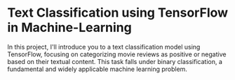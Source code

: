 # Text Classification using TensorFlow in Machine-Learning

In this project, I'll introduce you to a text classification model using TensorFlow, focusing on categorizing movie reviews as positive or negative based on their textual content. This task falls under binary classification, a fundamental and widely applicable machine learning problem.